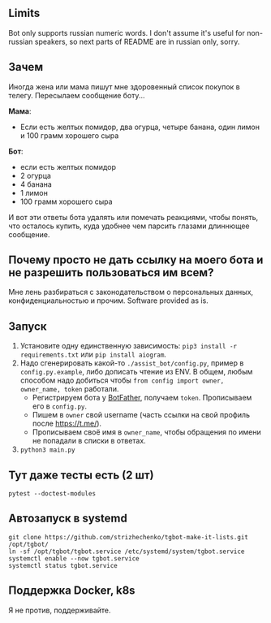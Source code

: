 ## Limits

Bot only supports russian numeric words. I don't assume it's useful for non-russian speakers, so next parts of README are in russian only, sorry.

## Зачем

Иногда жена или мама пишут мне здоровенный список покупок в телегу. Пересылаем сообщение боту...

**Мама**:

- Если есть желтых помидор, два огурца, четыре банана, один лимон и 100 грамм хорошего сыра

**Бот**:

- если есть желтых помидор
- 2 огурца
- 4 банана
- 1 лимон
- 100 грамм хорошего сыра

И вот эти ответы бота удалять или помечать реакциями, чтобы понять, что осталось купить, куда удобнее чем парсить глазами длиннющее сообщение.

## Почему просто не дать ссылку на моего бота и не разрешить пользоваться им всем?

Мне лень разбираться с законодательством о персональных данных, конфиденциальностью и прочим. Software provided as is.

## Запуск

1. Установите одну единственную зависимость: `pip3 install -r requirements.txt` или `pip install aiogram`.
2. Надо сгенерировать какой-то `./assist_bot/config.py`, пример в `config.py.example`, либо дописать чтение из ENV. В общем, любым способом надо добиться чтобы `from config import owner, owner_name, token` работали.
   - Регистрируем бота у [BotFather](https://t.me/BotFather), получаем `token`. Прописываем его в `config.py`. 
   - Пишем в `owner` свой username (часть ссылки на свой профиль после https://t.me/).
   - Прописываем своё имя в `owner_name`, чтобы обращения по имени не попадали в списки в ответах.
3. `python3 main.py`

## Тут даже тесты есть (2 шт)

``` shell
pytest --doctest-modules
```

## Автозапуск в systemd

``` shell
git clone https://github.com/strizhechenko/tgbot-make-it-lists.git /opt/tgbot/
ln -sf /opt/tgbot/tgbot.service /etc/systemd/system/tgbot.service
systemctl enable --now tgbot.service
systemctl status tgbot.service
```

## Поддержка Docker, k8s

Я не против, поддерживайте.
